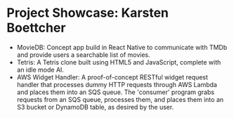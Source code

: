 # Project Showcase: Karsten Boettcher
- MovieDB: Concept app build in React Native to communicate with TMDb and provide users a searchable list of movies.
- Tetris: A Tetris clone built using HTML5 and JavaScript, complete with an idle mode AI.
- AWS Widget Handler: A proof-of-concept RESTful widget request handler that processes dummy HTTP requests through AWS Lambda and places them into an SQS queue. The 'consumer' program grabs requests from an SQS queue, processes them, and places them into an S3 bucket or DynamoDB table, as desired by the user.
